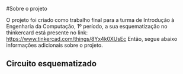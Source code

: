#Sobre o projeto

O projeto foi criado como trabalho final para a turma de Introdução à Engenharia da Computação, 1º período, a sua esquematização no thinkercard está presente no link:  https://www.tinkercad.com/things/8Yx4k0XUsEc
Então, segue abaixo informações adicionais sobre o projeto.
## Circuito esquematizado
